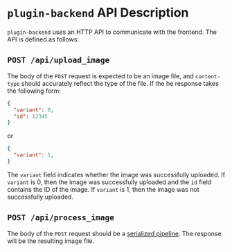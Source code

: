 # `plugin-backend` API Description

`plugin-backend` uses an HTTP API to communicate with the frontend. The API is defined as follows:

## `POST /api/upload_image`

The body of the `POST` request is expected to be an image file, and `content-type` should accurately reflect the type of the file. If the he response takes the following form:

```json
{
  "variant": 0,
  "id": 12345
}
```

or

```json
{
  "variant": 1,
}
```

The `variant` field indicates whether the image was successfully uploaded. If `variant` is 0, then the image was successfully uploaded and the `id` field contains the ID of the image. If `variant` is 1, then the image was not successfully uploaded.

## `POST /api/process_image`

The body of the `POST` request should be a [serialized pipeline]. The response will be the resulting image file.

[serialized pipeline]: ../../libraries/libnode/README.md#serialization-format
